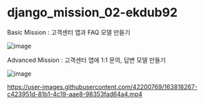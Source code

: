 ﻿# django_mission_02-ekdub92
 
Basic Mission : 고객센터 앱과 FAQ 모델 만들기

![image](https://user-images.githubusercontent.com/42200769/163999293-e3d72ff5-cf8c-4381-948b-286d02296dc7.png)


Advanced Mission : 고객센터 앱에 1:1 문의, 답변 모델 만들기

![image](https://user-images.githubusercontent.com/42200769/163999392-6974cabf-ad4f-4e2f-915e-bf5f7d471deb.png)


https://user-images.githubusercontent.com/42200769/163818267-c423951d-81b1-4c19-aae8-98353fad64a4.mp4
